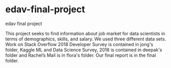 # edav-final-project
edav final project

This project seeks to find information about job market for data scientists in terms of demographics, skills, and salary. We used three different data sets. Work on Stack Overflow 2018 Developer Survey is contained in jong's folder, Kaggle ML and Data Science Survey, 2018 is contained in deepak's folder and Rachel’s Mail is in flora's folder.
Our final report is in the final folder. 
